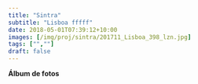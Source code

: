 ```yaml
---
title: "Sintra"
subtitle: "Lisboa fffff"
date: 2018-05-01T07:39:12+10:00
images: [/img/proj/sintra/201711_Lisboa_398_lzn.jpg]
tags: ["",""]
draft: false
---
```


**Álbum de fotos**

